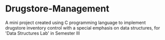 # Drugstore-Management
A mini project created using C programming language to implement drugstore inventory control with a special emphasis on data structures, for 'Data Structures Lab' in Semester III
